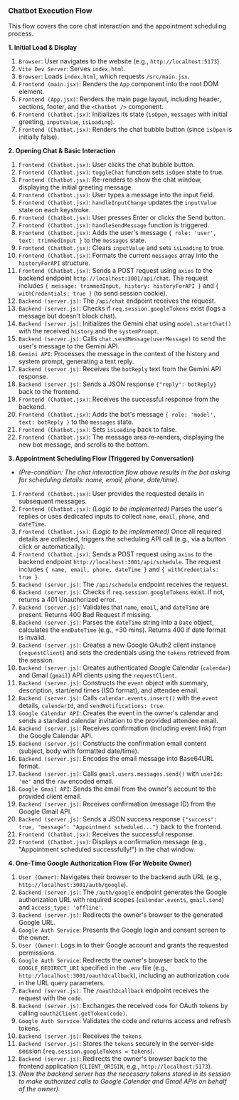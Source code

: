 ### Chatbot Execution Flow

This flow covers the core chat interaction and the appointment scheduling process.

**1. Initial Load & Display**

1.  `Browser`: User navigates to the website (e.g., `http://localhost:5173`).
2.  `Vite Dev Server`: Serves `index.html`.
3.  `Browser`: Loads `index.html`, which requests `/src/main.jsx`.
4.  `Frontend (main.jsx)`: Renders the `App` component into the root DOM element.
5.  `Frontend (App.jsx)`: Renders the main page layout, including header, sections, footer, and the `<Chatbot />` component.
6.  `Frontend (Chatbot.jsx)`: Initializes its state (`isOpen`, `messages` with initial greeting, `inputValue`, `isLoading`).
7.  `Frontend (Chatbot.jsx)`: Renders the chat bubble button (since `isOpen` is initially false).

**2. Opening Chat & Basic Interaction**

1.  `Frontend (Chatbot.jsx)`: User clicks the chat bubble button.
2.  `Frontend (Chatbot.jsx)`: `toggleChat` function sets `isOpen` state to true.
3.  `Frontend (Chatbot.jsx)`: Re-renders to show the chat window, displaying the initial greeting message.
4.  `Frontend (Chatbot.jsx)`: User types a message into the input field.
5.  `Frontend (Chatbot.jsx)`: `handleInputChange` updates the `inputValue` state on each keystroke.
6.  `Frontend (Chatbot.jsx)`: User presses Enter or clicks the Send button.
7.  `Frontend (Chatbot.jsx)`: `handleSendMessage` function is triggered.
8.  `Frontend (Chatbot.jsx)`: Adds the user's message `{ role: 'user', text: trimmedInput }` to the `messages` state.
9.  `Frontend (Chatbot.jsx)`: Clears `inputValue` and sets `isLoading` to true.
10. `Frontend (Chatbot.jsx)`: Formats the current `messages` array into the `historyForAPI` structure.
11. `Frontend (Chatbot.jsx)`: Sends a POST request using `axios` to the backend endpoint `http://localhost:3001/api/chat`. The request includes `{ message: trimmedInput, history: historyForAPI }` and `{ withCredentials: true }` (to send session cookie).
12. `Backend (server.js)`: The `/api/chat` endpoint receives the request.
13. `Backend (server.js)`: Checks if `req.session.googleTokens` exist (logs a message but doesn't block chat).
14. `Backend (server.js)`: Initializes the Gemini chat using `model.startChat()` with the received `history` and the `systemPrompt`.
15. `Backend (server.js)`: Calls `chat.sendMessage(userMessage)` to send the user's message to the Gemini API.
16. `Gemini API`: Processes the message in the context of the history and system prompt, generating a text reply.
17. `Backend (server.js)`: Receives the `botReply` text from the Gemini API response.
18. `Backend (server.js)`: Sends a JSON response `{"reply": botReply}` back to the frontend.
19. `Frontend (Chatbot.jsx)`: Receives the successful response from the backend.
20. `Frontend (Chatbot.jsx)`: Adds the bot's message `{ role: 'model', text: botReply }` to the `messages` state.
21. `Frontend (Chatbot.jsx)`: Sets `isLoading` back to false.
22. `Frontend (Chatbot.jsx)`: The message area re-renders, displaying the new bot message, and scrolls to the bottom.

**3. Appointment Scheduling Flow (Triggered by Conversation)**

*   *(Pre-condition: The chat interaction flow above results in the bot asking for scheduling details: name, email, phone, date/time).*
1.  `Frontend (Chatbot.jsx)`: User provides the requested details in subsequent messages.
2.  `Frontend (Chatbot.jsx)`: *(Logic to be implemented)* Parses the user's replies or uses dedicated inputs to collect `name`, `email`, `phone`, and `dateTime`.
3.  `Frontend (Chatbot.jsx)`: *(Logic to be implemented)* Once all required details are collected, triggers the scheduling API call (e.g., via a button click or automatically).
4.  `Frontend (Chatbot.jsx)`: Sends a POST request using `axios` to the backend endpoint `http://localhost:3001/api/schedule`. The request includes `{ name, email, phone, dateTime }` and `{ withCredentials: true }`.
5.  `Backend (server.js)`: The `/api/schedule` endpoint receives the request.
6.  `Backend (server.js)`: Checks if `req.session.googleTokens` exist. If not, returns a 401 Unauthorized error.
7.  `Backend (server.js)`: Validates that `name`, `email`, and `dateTime` are present. Returns 400 Bad Request if missing.
8.  `Backend (server.js)`: Parses the `dateTime` string into a `Date` object, calculates the `endDateTime` (e.g., +30 mins). Returns 400 if date format is invalid.
9.  `Backend (server.js)`: Creates a new Google OAuth2 client instance (`requestClient`) and sets the credentials using the `tokens` retrieved from the session.
10. `Backend (server.js)`: Creates authenticated Google Calendar (`calendar`) and Gmail (`gmail`) API clients using the `requestClient`.
11. `Backend (server.js)`: Constructs the `event` object with summary, description, start/end times (ISO format), and attendee email.
12. `Backend (server.js)`: Calls `calendar.events.insert()` with the `event` details, `calendarId`, and `sendNotifications: true`.
13. `Google Calendar API`: Creates the event in the owner's calendar and sends a standard calendar invitation to the provided attendee email.
14. `Backend (server.js)`: Receives confirmation (including event link) from the Google Calendar API.
15. `Backend (server.js)`: Constructs the confirmation email content (subject, body with formatted date/time).
16. `Backend (server.js)`: Encodes the email message into Base64URL format.
17. `Backend (server.js)`: Calls `gmail.users.messages.send()` with `userId: 'me'` and the `raw` encoded email.
18. `Google Gmail API`: Sends the email from the owner's account to the provided client email.
19. `Backend (server.js)`: Receives confirmation (message ID) from the Google Gmail API.
20. `Backend (server.js)`: Sends a JSON success response `{"success": true, "message": "Appointment scheduled..."}` back to the frontend.
21. `Frontend (Chatbot.jsx)`: Receives the successful response.
22. `Frontend (Chatbot.jsx)`: Displays a confirmation message (e.g., "Appointment scheduled successfully!") in the chat window.

**4. One-Time Google Authorization Flow (For Website Owner)**

1.  `User (Owner)`: Navigates their browser to the backend auth URL (e.g., `http://localhost:3001/auth/google`).
2.  `Backend (server.js)`: The `/auth/google` endpoint generates the Google authorization URL with required scopes (`calendar.events`, `gmail.send`) and `access_type: 'offline'`.
3.  `Backend (server.js)`: Redirects the owner's browser to the generated Google URL.
4.  `Google Auth Service`: Presents the Google login and consent screen to the owner.
5.  `User (Owner)`: Logs in to their Google account and grants the requested permissions.
6.  `Google Auth Service`: Redirects the owner's browser back to the `GOOGLE_REDIRECT_URI` specified in the `.env` file (e.g., `http://localhost:3001/oauth2callback`), including an authorization `code` in the URL query parameters.
7.  `Backend (server.js)`: The `/oauth2callback` endpoint receives the request with the `code`.
8.  `Backend (server.js)`: Exchanges the received `code` for OAuth tokens by calling `oauth2Client.getToken(code)`.
9.  `Google Auth Service`: Validates the code and returns access and refresh tokens.
10. `Backend (server.js)`: Receives the `tokens`.
11. `Backend (server.js)`: Stores the `tokens` securely in the server-side session (`req.session.googleTokens = tokens`).
12. `Backend (server.js)`: Redirects the owner's browser back to the frontend application (`CLIENT_ORIGIN`, e.g., `http://localhost:5173`).
13. *(Now the backend server has the necessary tokens stored in its session to make authorized calls to Google Calendar and Gmail APIs on behalf of the owner).* 
